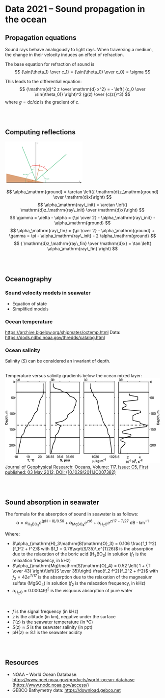 # Data 2021 – Sound propagation in the ocean



## Propagation equations
Sound rays behave analogously to light rays. When traversing a medium, the change in their velocity induces an effect of refraction.

The base equation for refraction of sound is
$$
{\sin(\theta_1) \over c_1} = {\sin(\theta_0) \over c_0} = \sigma
$$


This leads to the differential equation:
$$
{\mathrm{d}^2 z \over \mathrm{d} x^2} = - \left( {c_0 \over \sin(\theta_0)} \right)^2 {g(z) \over {c(z)}^3}
$$
where $g = {\mathrm{d}c / \mathrm{d}z}$ is the gradient of $c$.

<br><br>

## Computing reflections
<img src="src/reflection-ground.jpeg" style="width:50%;">

$$
\alpha_\mathrm{ground} = \arctan \left({ \mathrm{d}z_\mathrm{ground} \over \mathrm{d}x}\right)
$$
$$
\alpha_\mathrm{ray\_init} = \arctan \left({ \mathrm{d}z_\mathrm{ray\_init} \over \mathrm{d}x}\right)
$$
$$
\gamma = \delta - \alpha = {\pi \over 2} - \alpha_\mathrm{ray\_init} - \alpha_\mathrm{ground}
$$
$$
\alpha_\mathrm{ray\_fin} = {\pi \over 2} - \alpha_\mathrm{ground} + \gamma = \pi - \alpha_\mathrm{ray\_init} - 2 \alpha_\mathrm{ground}
$$
$$
{ \mathrm{d}z_\mathrm{ray\_fin} \over \mathrm{d}x} = \tan \left( \alpha_\mathrm{ray\_fin} \right)
$$


<br><br>

## Oceanography

### Sound velocity models in seawater
- Equation of state
- Simplified models

### Ocean temperature
https://archive.bigelow.org/shipmates/octemp.html
Data: https://dods.ndbc.noaa.gov/thredds/catalog.html

### Ocean salinity
Salinity ($S$) can be considered an invariant of depth.

<br>
Temperature versus salinity gradients below the ocean mixed layer:
<img src="src/Picture 1.png">
<a href="https://agupubs.onlinelibrary.wiley.com/doi/full/10.1029/2011JC007382">Journal of Geophysical Research: Oceans, Volume: 117, Issue: C5, First published: 03 May 2012, DOI: (10.1029/2011JC007382)</a>
<br>



<br><br>

## Sound absorption in seawater
The formula for the absorption of sound in seawater is as follows:
$$
\alpha = \alpha_{\mathrm{H}_3\mathrm{B}\mathrm{O}_3} e^{(\mathrm{pH}-8)/0.56} + \alpha_{\mathrm{Mg}\mathrm{S}\mathrm{O}_4}e^{z/6} + \alpha_{\mathrm{H}_2\mathrm{O}}e^{z/17-T/27} \ \mathrm{dB}\cdot\mathrm{km}^{-1}
$$

Where:
* $\alpha_{\mathrm{H}_3\mathrm{B}\mathrm{O}_3} = 0.106 \frac{f_1 f^2}{f_1^2 + f^2}$ with $f_1 = 0.78\sqrt{S/35}\,e^{T/26}$ is the absorption due to the relaxation of the boric acid ($\mathrm{H}_3\mathrm{B}\mathrm{O}_3$) in solution ($f_1$ is the relaxation frequency, in $\mathrm{kHz}$)
* $\alpha_{\mathrm{Mg}\mathrm{S}\mathrm{O}_4} = 0.52 \left( 1 + {T \over 43} \right)\left({S \over 35}\right) \frac{f_2 f^2}{f_2^2 + f^2}$ with $f_2 = 42 e^{T/17}$ is the absorption due to the relaxation of the magnesium sulfate ($\mathrm{Mg}\mathrm{S}\mathrm{O}_4$) in solution ($f_2$ is the relaxation frequency, in $\mathrm{kHz}$)
* $\alpha_{\mathrm{H}_2\mathrm{O}} = 0.00049 f^2$ is the visquous absorption of pure water

<br>

* $f$ is the signal frequency (in $\mathrm{kHz}$)
* $z$ is the altitude (in $\mathrm{km}$), negative under the surface
* $T(z)$ is the seawater temperature (in ℃)
* $S(z) \approx S$ is the seawater salinity (in $\mathrm{ppt}$)
* $\mathrm{pH}(z) \simeq 8.1$ is the seawater acidity


<br><br>

## Resources
- NOAA – World Ocean Database: https://www.ncei.noaa.gov/products/world-ocean-database (https://www.nodc.noaa.gov/access/)
- GEBCO Bathymetry data: https://download.gebco.net
